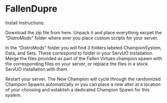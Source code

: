 # FallenDupre

Install Instructions:

Download the zip file from here.  Unpack it and place everything excpet the "DistroMods" folder where ever you place custom scripts for your server.

In the "DistroMods" folder you will find 3 folders labeled ChampionSystem, Data, and Sets.  These correspond to folder in your ServUO installation.  Merge the files provided as part of the Fallen Virtues champion spawn with the corresponding files on your server, or replace the files in a stock ServUO installation with them. 

Restart your server.  The New Champion will cycle through the randomized Champion Spawns automatically or you can place a new alter at a location of your choosing and establish a dedicated Champion Spawn for this system. 
